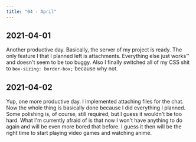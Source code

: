 ```yaml
---
title: "04 - April"
---
```


## 2021-04-01

Another productive day. Basically, the server of my project is ready.
The only feature I that I planned left is attachments. Everything else
just works™ and doesn't seem to be too buggy. Also I finally switched
all of my CSS shit to `box-sizing: border-box;` because why not.

## 2021-04-02

Yup, one more productive day. I implemented attaching files for the
chat. Now the whole thing is basically done because I did everything I
planned. Some polishing is, of course, still required, but I guess it
wouldn't be too hard. What I'm currently afraid of is that now I won't
have anything to do again and will be even more bored that before. I
guess it then will be the right time to start playing video games and
watching anime.

